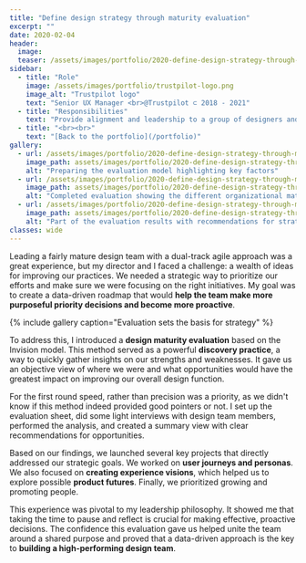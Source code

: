 ```yaml
---
title: "Define design strategy through maturity evaluation"
excerpt: ""
date: 2020-02-04
header:
  image:
  teaser: /assets/images/portfolio/2020-define-design-strategy-through-maturity-evaluation-1.png
sidebar:
  - title: "Role"
    image: /assets/images/portfolio/trustpilot-logo.png
    image_alt: "Trustpilot logo"
    text: "Senior UX Manager <br>@Trustpilot ⊂ 2018 - 2021"
  - title: "Responsibilities"
    text: "Provide alignment and leadership to a group of designers and researchers working on the B2B product."
  - title: "<br><br>" 
    text: "[Back to the portfolio](/portfolio)"    
gallery:
  - url: /assets/images/portfolio/2020-define-design-strategy-through-maturity-evaluation-1.png
    image_path: assets/images/portfolio/2020-define-design-strategy-through-maturity-evaluation-1.png
    alt: "Preparing the evaluation model highlighting key factors"
  - url: /assets/images/portfolio/2020-define-design-strategy-through-maturity-evaluation-2.png
    image_path: assets/images/portfolio/2020-define-design-strategy-through-maturity-evaluation-2.png
    alt: "Completed evaluation showing the different organizational maturity levels"
  - url: /assets/images/portfolio/2020-define-design-strategy-through-maturity-evaluation-3.png
    image_path: assets/images/portfolio/2020-define-design-strategy-through-maturity-evaluation-3.png
    alt: "Part of the evaluation results with recommendations for strategy"
classes: wide
---
```


Leading a fairly mature design team with a dual-track agile approach was a great experience, but my director and I faced a challenge: a wealth of ideas for improving our practices. We needed a strategic way to prioritize our efforts and make sure we were focusing on the right initiatives. My goal was to create a data-driven roadmap that would **help the team make more purposeful priority decisions and become more proactive**.

{% include gallery caption="Evaluation sets the basis for strategy" %}

To address this, I introduced a **design maturity evaluation** based on the Invision model. This method served as a powerful **discovery practice**, a way to quickly gather insights on our strengths and weaknesses. It gave us an objective view of where we were and what opportunities would have the greatest impact on improving our overall design function. 

For the first round speed, rather than precision was a priority, as we didn't know if this method indeed provided good pointers or not. I set up the evaluation sheet, did some light interviews with design team members, performed the analysis, and created a summary view with clear recommendations for opportunities.

Based on our findings, we launched several key projects that directly addressed our strategic goals. We worked on **user journeys and personas**. We also focused on **creating experience visions**, which helped us to explore possible **product futures**. Finally, we prioritized growing and promoting people. 

This experience was pivotal to my leadership philosophy. It showed me that taking the time to pause and reflect is crucial for making effective, proactive decisions. The confidence this evaluation gave us helped unite the team around a shared purpose and proved that a data-driven approach is the key to **building a high-performing design team**.